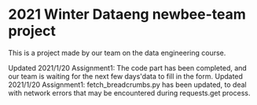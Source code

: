 # 2021 Winter Dataeng newbee-team project
This is a project made by our team on the data engineering course.

Updated 2021/1/20 
  Assignment1:
  The code part has been completed, and our team is waiting for the next few days'data to fill in the form.
Updated 2021/1/20 
  Assignment1:
  fetch_breadcrumbs.py has been updated, to deal with network errors that may be encountered during requests.get process.
